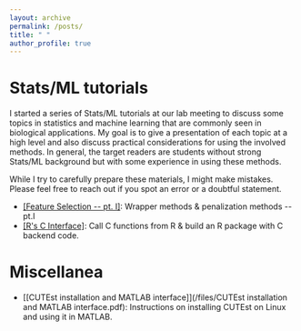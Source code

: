 ```yaml
---
layout: archive
permalink: /posts/
title: " "
author_profile: true
---
```


# Stats/ML tutorials

I started a series of Stats/ML tutorials at our lab meeting to discuss some topics in statistics and machine learning that are commonly seen in biological applications. My goal is to give a presentation of each topic at a high level and also discuss practical considerations for using the involved methods. In general, the target readers are students without strong Stats/ML background but with some experience in using these methods.

While I try to carefully prepare these materials, I might make mistakes. Please feel free to reach out if you spot an error or a doubtful statement. 

- [[Feature Selection -- pt. I]](/files/FeatureSection.html): Wrapper methods & penalization methods -- pt.I
- [[R's C Interface]](/files/R-C-tutorial.html): Call C functions from R & build an R package with C backend code.

# Miscellanea

- [[CUTEst installation and MATLAB interface]](/files/CUTEst installation and MATLAB interface.pdf): Instructions on installing CUTEst on Linux and using it in MATLAB.







